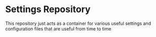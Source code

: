 # Settings Repository

This repository just acts as a container for various useful settings and configuration files that are useful from time to time

